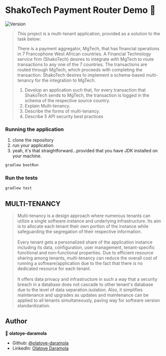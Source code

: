 <h1>ShakoTech Payment Router Demo 👋</h1>
<p>
  <img alt="Version" src="https://img.shields.io/badge/version-1.o-blue.svg?cacheSeconds=2592000" />
</p>


> This project is a multi-tenant application, provided as a solution to the task below:
> 
> There is a payment aggregator, MgTech, that has financial operations in 7 Francophone West African countries.
> A Financial Technology service firm (ShakoTech) desires to integrate with MgTech to route transactions to any one of the 7 countries. The transactions are routed through MgTech, which proceeds with completing the transaction. ShakoTech desires to implement a schema-based multi-tenancy for the integration to MgTech.
> 1. Develop an application such that, for every transaction that ShakoTech sends to MgTech, the transaction is logged in the schema of the respective source country.
> 2. Explain Multi-tenancy.
> 3. Describe the forms of multi-tenancy.
> 4. Describe 5 API security best practices


### Running the application
1. clone the repository
1. run your application
2. yeah, it's that straightforward...provided that you have JDK installed on your machine.

```sh
gradlew bootRun
```

### Run the tests

```sh
gradlew test
```

## MULTI-TENANCY
> Multi-tenancy is a design approach where numerous tenants can utilize a single software instance and underlying infrastructure.
> Its aim is to allocate each tenant their own portion of the instance while safeguarding the segregation of their respective information.<br><br>
> Every tenant gets a personalized share of the application instance including its data, configuration, user management, 
> tenant-specific functional and non-functional properties. Due to efficient resource sharing among tenants, multi-tenancy
> can reduce the overall cost of running a software/application due to the fact that there is no dedicated resource for each tenant.<br><br>
> It offers data privacy and infrastructure in such a way that a security breach in a database does not cascade to other 
> tenant's database due to the level of data separation.isolation. Also, it simplifies maintenance and upgrades as updates and maintenance can be applied to all tenants simultaneously, paving way for software
> version standardization.

## Author

👤 **olatoye-daramola**

* Github: [@olatoye-daramola](https://github.com/olatoye-daramola)
* LinkedIn: [Olatoye Daramola](https://www.linkedin.com/in/olatoye-daramola/)

